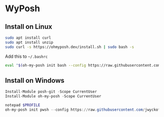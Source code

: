 # WyPosh


## Install on Linux
```bash
sudo apt install curl
sudo apt install unzip
sudo curl -s https://ohmyposh.dev/install.sh | sudo bash -s

```

Add this to `~/.bashrc`
```bash
eval "$(oh-my-posh init bash --config https://raw.githubusercontent.com/jwyckoff/WyPosh/be5ecafe11bc82f5351a8df97979159fe6808699/wyckoff.json)"
```


## Install on Windows

```powershell
Install-Module posh-git -Scope CurrentUser
Install-Module oh-my-posh -Scope CurrentUser
```

```powershell
notepad $PROFILE
oh-my-posh init pwsh --config https://raw.githubusercontent.com/jwyckoff/WyPosh/be5ecafe11bc82f5351a8df97979159fe6808699/wyckoff.json | Invoke-Expression
```
